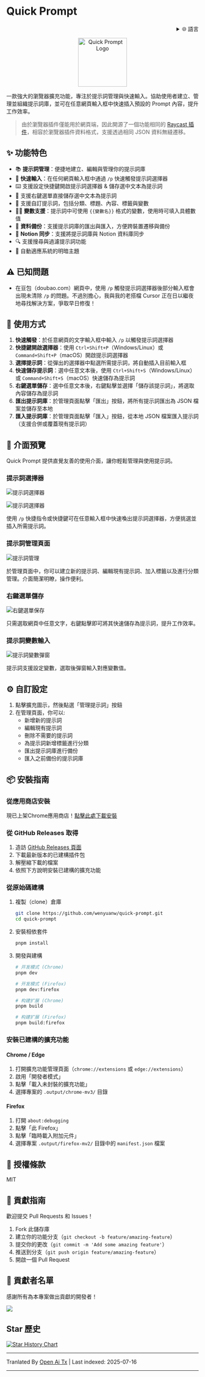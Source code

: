 # Quick Prompt

<div align="right">
  <details>
    <summary >🌐 語言</summary>
    <div>
      <div align="center">
        <a href="https://openaitx.github.io/view.html?user=wenyuanw&project=quick-prompt&lang=en">English</a>
        | <a href="https://openaitx.github.io/view.html?user=wenyuanw&project=quick-prompt&lang=zh-CN">简体中文</a>
        | <a href="https://openaitx.github.io/view.html?user=wenyuanw&project=quick-prompt&lang=zh-TW">繁體中文</a>
        | <a href="https://openaitx.github.io/view.html?user=wenyuanw&project=quick-prompt&lang=ja">日本語</a>
        | <a href="https://openaitx.github.io/view.html?user=wenyuanw&project=quick-prompt&lang=ko">한국어</a>
        | <a href="https://openaitx.github.io/view.html?user=wenyuanw&project=quick-prompt&lang=hi">हिन्दी</a>
        | <a href="https://openaitx.github.io/view.html?user=wenyuanw&project=quick-prompt&lang=th">ไทย</a>
        | <a href="https://openaitx.github.io/view.html?user=wenyuanw&project=quick-prompt&lang=fr">Français</a>
        | <a href="https://openaitx.github.io/view.html?user=wenyuanw&project=quick-prompt&lang=de">Deutsch</a>
        | <a href="https://openaitx.github.io/view.html?user=wenyuanw&project=quick-prompt&lang=es">Español</a>
        | <a href="https://openaitx.github.io/view.html?user=wenyuanw&project=quick-prompt&lang=it">Itapano</a>
        | <a href="https://openaitx.github.io/view.html?user=wenyuanw&project=quick-prompt&lang=ru">Русский</a>
        | <a href="https://openaitx.github.io/view.html?user=wenyuanw&project=quick-prompt&lang=pt">Português</a>
        | <a href="https://openaitx.github.io/view.html?user=wenyuanw&project=quick-prompt&lang=nl">Nederlands</a>
        | <a href="https://openaitx.github.io/view.html?user=wenyuanw&project=quick-prompt&lang=pl">Polski</a>
        | <a href="https://openaitx.github.io/view.html?user=wenyuanw&project=quick-prompt&lang=ar">العربية</a>
        | <a href="https://openaitx.github.io/view.html?user=wenyuanw&project=quick-prompt&lang=fa">فارسی</a>
        | <a href="https://openaitx.github.io/view.html?user=wenyuanw&project=quick-prompt&lang=tr">Türkçe</a>
        | <a href="https://openaitx.github.io/view.html?user=wenyuanw&project=quick-prompt&lang=vi">Tiếng Việt</a>
        | <a href="https://openaitx.github.io/view.html?user=wenyuanw&project=quick-prompt&lang=id">Bahasa Indonesia</a>
      </div>
    </div>
  </details>
</div>

<p align="center">
  <img src="https://raw.githubusercontent.com/wenyuanw/quick-prompt/main/./assets/icon.png" alt="Quick Prompt Logo" width="128" style="background: transparent;">
</p>

一款強大的瀏覽器擴充功能，專注於提示詞管理與快速輸入。協助使用者建立、管理並組織提示詞庫，並可在任意網頁輸入框中快速插入預設的 Prompt 內容，提升工作效率。

> 由於瀏覽器插件僅能用於網頁端，因此開源了一個功能相同的 [Raycast 插件](https://github.com/wenyuanw/quick-prompt-raycast)，相容於瀏覽器插件資料格式，支援透過相同 JSON 資料無縫遷移。

## ✨ 功能特色

- 📚 **提示詞管理**：便捷地建立、編輯與管理你的提示詞庫
- 🚀 **快速輸入**：在任何網頁輸入框中通過 `/p` 快速觸發提示詞選擇器
- ⌨️ 支援設定快捷鍵開啟提示詞選擇器 & 儲存選中文本為提示詞
- 📑 支援右鍵選單直接儲存選中文本為提示詞
- 🎯 支援自訂提示詞，包括分類、標題、內容、標籤與變數
- 🧑‍💻 **變數支援**：提示詞中可使用 `{{變數名}}` 格式的變數，使用時可填入具體數值
- 💾 **資料備份**：支援提示詞庫的匯出與匯入，方便跨裝置遷移與備份
- 🔗 **Notion 同步**：支援將提示詞庫與 Notion 資料庫同步
- 🔍 支援搜尋與過濾提示詞功能
- 🌙 自動適應系統的明暗主題

## ⚠️ 已知問題

- 在豆包（doubao.com）網頁中，使用 `/p` 觸發提示詞選擇器後部分輸入框會出現未清除 `/p` 的問題。不過別擔心，我與我的老搭檔 Cursor 正在日以繼夜地尋找解決方案，爭取早日修復！

## 🚀 使用方式

1. **快速觸發**：於任意網頁的文字輸入框中輸入 `/p` 以觸發提示詞選擇器
2. **快捷鍵開啟選擇器**：使用 `Ctrl+Shift+P`（Windows/Linux）或 `Command+Shift+P`（macOS）開啟提示詞選擇器
3. **選擇提示詞**：從彈出的選擇器中點選所需提示詞，將自動插入目前輸入框
4. **快速儲存提示詞**：選中任意文本後，使用 `Ctrl+Shift+S`（Windows/Linux）或 `Command+Shift+S`（macOS）快速儲存為提示詞
5. **右鍵選單儲存**：選中任意文本後，右鍵點擊並選擇「儲存該提示詞」，將選取內容儲存為提示詞
6. **匯出提示詞庫**：於管理頁面點擊「匯出」按鈕，將所有提示詞匯出為 JSON 檔案並儲存至本地
7. **匯入提示詞庫**：於管理頁面點擊「匯入」按鈕，從本地 JSON 檔案匯入提示詞（支援合併或覆蓋現有提示詞）

## 📸 介面預覽

Quick Prompt 提供直覺友善的使用介面，讓你輕鬆管理與使用提示詞。

### 提示詞選擇器

![提示詞選擇器](https://github.com/user-attachments/assets/41b9897c-d701-4ff0-97f7-2f1754f570a8)

![提示詞選擇器](https://github.com/user-attachments/assets/22d9d30c-b4c3-4e34-a0a0-8ef51e2cb942)

使用 `/p` 快捷指令或快捷鍵可在任意輸入框中快速喚出提示詞選擇器，方便挑選並插入所需提示詞。

### 提示詞管理頁面

![提示詞管理](https://github.com/user-attachments/assets/371ae51e-1cee-4a66-a2a5-cca017396872)

於管理頁面中，你可以建立新的提示詞、編輯現有提示詞、加入標籤以及進行分類管理。介面簡潔明瞭，操作便利。

### 右鍵選單儲存

![右鍵選單保存](https://github.com/user-attachments/assets/17fc3bfd-3fa4-4b0b-ae1a-5cfd0b62be2e)

只需選取網頁中任意文字，右鍵點擊即可將其快速儲存為提示詞，提升工作效率。

### 提示詞變數輸入

![提示詞變數彈窗](https://github.com/user-attachments/assets/c91c1156-983a-454d-aad0-5698b0291b9b)

提示詞支援設定變數，選取後彈窗輸入對應變數值。

## ⚙️ 自訂設定

1. 點擊擴充圖示，然後點選「管理提示詞」按鈕
2. 在管理頁面，你可以:
   - 新增新的提示詞
   - 編輯現有提示詞
   - 刪除不需要的提示詞
   - 為提示詞新增標籤進行分類
   - 匯出提示詞庫進行備份
   - 匯入之前備份的提示詞庫

## 📦 安裝指南

### 從應用商店安裝

現已上架Chrome應用商店！[點擊此處下載安裝](https://chromewebstore.google.com/detail/quick-prompt/hnjamiaoicaepbkhdoknhhcedjdocpkd)

### 從 GitHub Releases 取得

1. 造訪 [GitHub Releases 頁面](https://github.com/wenyuanw/quick-prompt/releases)
2. 下載最新版本的已建構插件包
3. 解壓縮下載的檔案
4. 依照下方說明安裝已建構的擴充功能

### 從原始碼建構

1. 複製（clone）倉庫
   ```bash
   git clone https://github.com/wenyuanw/quick-prompt.git
   cd quick-prompt
   ```
2. 安裝相依套件
   ```bash
   pnpm install
   ```
3. 開發與建構

   ```bash
   # 开发模式 (Chrome)
   pnpm dev
   
   # 开发模式 (Firefox)
   pnpm dev:firefox
   
   # 构建扩展 (Chrome)
   pnpm build
   
   # 构建扩展 (Firefox)
   pnpm build:firefox
   ```
### 安裝已建構的擴充功能

#### Chrome / Edge
1. 打開擴充功能管理頁面（`chrome://extensions` 或 `edge://extensions`）
2. 啟用「開發者模式」
3. 點擊「載入未封裝的擴充功能」
4. 選擇專案的 `.output/chrome-mv3/` 目錄

#### Firefox
1. 打開 `about:debugging`
2. 點擊「此 Firefox」
3. 點擊「臨時載入附加元件」
4. 選擇專案 `.output/firefox-mv2/` 目錄中的 `manifest.json` 檔案

## 📄 授權條款

MIT

## 🤝 貢獻指南

歡迎提交 Pull Requests 和 Issues！

1. Fork 此儲存庫
2. 建立你的功能分支（`git checkout -b feature/amazing-feature`）
3. 提交你的更改（`git commit -m 'Add some amazing feature'`）
4. 推送到分支（`git push origin feature/amazing-feature`）
5. 開啟一個 Pull Request

## 👏 貢獻者名單

感謝所有為本專案做出貢獻的開發者！

<a href="https://github.com/wenyuanw/quick-prompt/graphs/contributors">
  <img src="https://contrib.rocks/image?repo=wenyuanw/quick-prompt" />
</a>


## Star 歷史

[![Star History Chart](https://api.star-history.com/svg?repos=wenyuanw/quick-prompt&type=Date)](https://www.star-history.com/#wenyuanw/quick-prompt&Date)



---

Tranlated By [Open Ai Tx](https://github.com/OpenAiTx/OpenAiTx) | Last indexed: 2025-07-16

---